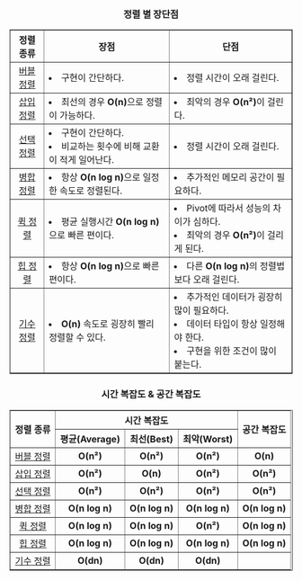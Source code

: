 
<div align='center'>
  <h3>정렬 별 장단점</h3>
  <table border="1">
    <tr>
      <th>정렬 종류</th>
      <th>장점</th>
      <th>단점</th>
    </tr>
    <tr>
      <td align='center'><a href="./BubbleSort">버블 정렬</a></td>
      <td><li>구현이 간단하다.</li></td>
      <td><li>정렬 시간이 오래 걸린다.</li></td>
    </tr>
    <tr>
      <td align='center'><a href="./InsertionSort">삽입 정렬</a></td>
      <td><li>최선의 경우 <b>O(n)</b>으로 정렬이 가능하다.</li></td>
      <td><li>최악의 경우 <b>O(n²)</b>이 걸린다.</li></td>
    </tr>
    <tr>
      <td align='center'><a href="./">선택 정렬</a></td>
      <td><li>구현이 간단하다.</li><li>비교하는 횟수에 비해 교환이 적게 일어난다.</li></td>
      <td><li>정렬 시간이 오래 걸린다.</li></td>
    </tr>
    <tr>
      <td align='center'><a href="./">병합 정렬</a></td>
      <td><li>항상 <b>O(n log n)</b>으로 일정한 속도로 정렬된다.</li></td>
      <td><li>추가적인 메모리 공간이 필요하다.</li></td>
    </tr>
    <tr>
      <td align='center'><a href="./">퀵 정렬</a></td>
      <td><li>평균 실행시간 <b>O(n log n)</b>으로 빠른 편이다.</li></td>
      <td><li>Pivot에 따라서 성능의 차이가 심하다.</li><li>최악의 경우 <b>O(n²)</b>이 걸리게 된다.</li></td>
    </tr>
    <tr>
      <td align='center'><a href="./">힙 정렬</a></td>
      <td><li>항상 <b>O(n log n)</b>으로 빠른 편이다.</li></td>
      <td><li>다른 <b>O(n log n)</b>의 정렬법보다 오래 걸린다.</li></td>
    </tr>
    <tr>
      <td align='center'><a href="./">기수 정렬</a></td>
      <td><li><b>O(n)</b> 속도로 굉장히 빨리 정렬할 수 있다.</li></td>
      <td><li>추가적인 데이터가 굉장히 많이 필요하다.</li><li>데이터 타입이 항상 일정해야 한다.</li><li>구현을 위한 조건이 많이 붙는다.</li></td>
    </tr>
  </table>

  <h3>시간 복잡도 & 공간 복잡도</h3>
  <table border="1">
    <tr align='center'>
      <th rowspan='2'>정렬 종류</th>
      <th colspan='3'>시간 복잡도</th>
      <th rowspan='2'>공간 복잡도</th>
    </tr>
    <tr align='center'>
      <th>평균(Average)</th>
      <th>최선(Best)</th>
      <th>최악(Worst)</th>
    </tr>
    <tr align='center'>
      <td><a href="./BubbleSort">버블 정렬</a></td>
      <td><b>O(n²)</b></td>
      <td><b>O(n²)</b></td>
      <td><b>O(n²)</b></td>
      <td><b>O(n)</b></td>
    </tr>
    <tr align='center'>
      <td><a href="./InsertionSort">삽입 정렬</a></td>
      <td><b>O(n²)</b></td>
      <td><b>O(n)</b></td>
      <td><b>O(n²)</b></td>
      <td><b>O(n²)</b></td>
    </tr>
    <tr align='center'>
      <td><a href="./">선택 정렬</a></td>
      <td><b>O(n²)</b></td>
      <td><b>O(n²)</b></td>
      <td><b>O(n²)</b></td>
      <td><b>O(n²)</b></td>
    </tr>
    <tr align='center'>
      <td><a href="./">병합 정렬</a></td>
      <td><b>O(n log n)</b></td>
      <td><b>O(n log n)</b></td>
      <td><b>O(n log n)</b></td>
      <td><b>O(n log n)</b></td>
    </tr>
    <tr align='center'>
      <td><a href="./">퀵 정렬</a></td>
      <td><b>O(n log n)</b></td>
      <td><b>O(n log n)</b></td>
      <td><b>O(n²)</b></td>
      <td><b>O(n log n)</b></td>
    </tr>
    <tr align='center'>
      <td><a href="./">힙 정렬</a></td>
      <td><b>O(n log n)</b></td>
      <td><b>O(n log n)</b></td>
      <td><b>O(n log n)</b></td>
      <td><b>O(n log n)</b></td>
    </tr>
    <tr align='center'>
      <td><a href="./">기수 정렬</a></td>
      <td><b>O(dn)</b></td>
      <td><b>O(dn)</b></td>
      <td><b>O(dn)</b></td>
      <td></td>
    </tr>
  </table>
</div>
